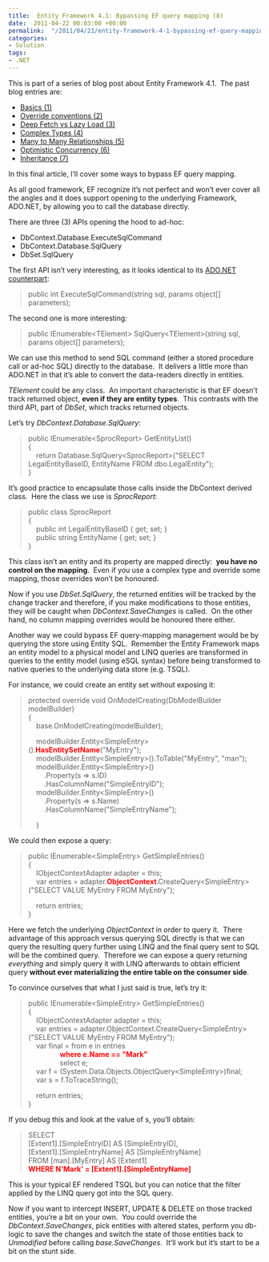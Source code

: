 ```yaml
---
title:  Entity Framework 4.1: Bypassing EF query mapping (8)
date:  2011-04-22 00:03:00 +00:00
permalink:  "/2011/04/21/entity-framework-4-1-bypassing-ef-query-mapping-8/"
categories:
- Solution
tags:
- .NET
---
```

<p>This is part of a series of blog post about Entity Framework 4.1.&#160; The past blog entries are:</p>  <ul>   <li><a href="http://vincentlauzon.wordpress.com/2011/04/03/entity-framework-4-1-basics-1/">Basics (1)</a> </li>    <li><a href="http://vincentlauzon.wordpress.com/2011/04/06/entity-framework-4-1-override-conventions-2/">Override conventions (2)</a> </li>    <li><a href="http://vincentlauzon.wordpress.com/2011/04/11/entity-framework-4-1-deep-fetch-vs-lazy-load-3/">Deep Fetch vs Lazy Load (3)</a> </li>    <li><a href="http://vincentlauzon.wordpress.com/2011/04/13/entity-framework-4-1-complex-types-4/">Complex Types (4)</a> </li>    <li><a href="http://vincentlauzon.wordpress.com/2011/04/15/entity-framework-4-1-many-to-many-relationships-5/">Many to Many Relationships (5)</a> </li>    <li><a href="http://vincentlauzon.wordpress.com/2011/04/17/entity-framework-4-1-optimistic-concurrency-6/">Optimistic Concurrency (6)</a> </li>    <li><a href="http://vincentlauzon.wordpress.com/2011/04/19/entity-framework-4-1-inheritance-7/">Inheritance (7)</a> </li> </ul>  <p>In this final article, I’ll cover some ways to bypass EF query mapping.</p>  <p>As all good framework, EF recognize it’s not perfect and won’t ever cover all the angles and it does support opening to the underlying Framework, ADO.NET, by allowing you to call the database directly.</p>  <p>There are three (3) APIs opening the hood to ad-hoc:</p>  <ul>   <li>DbContext.Database.ExecuteSqlCommand </li>    <li>DbContext.Database.SqlQuery </li>    <li>DbSet.SqlQuery </li> </ul>  <p>The first API isn’t very interesting, as it looks identical to its <a href="http://msdn.microsoft.com/en-us/library/system.data.common.dbcommand.aspx">ADO.NET counterpart</a>:</p>  <blockquote>   <p>public int ExecuteSqlCommand(string sql, params object[] parameters); </p> </blockquote>  <p>The second one is more interesting:</p>  <blockquote>   <p>public IEnumerable&lt;TElement&gt; SqlQuery&lt;TElement&gt;(string sql, params object[] parameters); </p> </blockquote>  <p>We can use this method to send SQL command (either a stored procedure call or ad-hoc SQL) directly to the database.&#160; It delivers a little more than ADO.NET in that it’s able to convert the data-readers directly in entities.</p>  <p><em>TElement</em> could be any class.&#160; An important characteristic is that EF doesn’t track returned object, <strong>even if they are entity types</strong>.&#160; This contrasts with the third API, part of <em>DbSet</em>, which tracks returned objects.</p>  <p>Let’s try <em>DbContext.Database.SqlQuery</em>:</p>  <blockquote>   <p>public IEnumerable&lt;SprocReport&gt; GetEntityList()      <br />{       <br />&#160;&#160;&#160; return Database.SqlQuery&lt;SprocReport&gt;(&quot;SELECT LegalEntityBaseID, EntityName FROM dbo.LegalEntity&quot;);       <br />} </p> </blockquote>  <p>It’s good practice to encapsulate those calls inside the DbContext derived class.&#160; Here the class we use is <em>SprocReport</em>:</p>  <blockquote>   <p>public class SprocReport      <br />{       <br />&#160;&#160;&#160; public int LegalEntityBaseID { get; set; }       <br />&#160;&#160;&#160; public string EntityName { get; set; }       <br />} </p> </blockquote>  <p>This class isn’t an entity and its property are mapped directly:&#160; <strong>you have no control on the mapping</strong>.&#160; Even if you use a complex type and override some mapping, those overrides won’t be honoured.</p>  <p>Now if you use <em>DbSet.SqlQuery</em>, the returned entities will be tracked by the change tracker and therefore, if you make modifications to those entities, they will be caught when <em>DbContext.SaveChanges</em> is called.&#160; On the other hand, no column mapping overrides would be honoured there either.</p>  <p>Another way we could bypass EF query-mapping management would be by querying the store using Entity SQL.&#160; Remember the Entity Framework maps an entity model to a physical model and LINQ queries are transformed in queries to the entity model (using eSQL syntax) before being transformed to native queries to the underlying data store (e.g. TSQL).</p>  <p>For instance, we could create an entity set without exposing it:</p>  <blockquote>   <p>protected override void OnModelCreating(DbModelBuilder modelBuilder)      <br />{       <br />&#160;&#160;&#160; base.OnModelCreating(modelBuilder); </p>    <p>&#160;&#160;&#160; modelBuilder.Entity&lt;SimpleEntry&gt;().<font color="#ff0000"><strong>HasEntitySetName</strong></font>(&quot;MyEntry&quot;);       <br />&#160;&#160;&#160; modelBuilder.Entity&lt;SimpleEntry&gt;().ToTable(&quot;MyEntry&quot;, &quot;man&quot;);       <br />&#160;&#160;&#160; modelBuilder.Entity&lt;SimpleEntry&gt;()       <br />&#160;&#160;&#160;&#160;&#160;&#160;&#160; .Property(s =&gt; s.ID)       <br />&#160;&#160;&#160;&#160;&#160;&#160;&#160; .HasColumnName(&quot;SimpleEntryID&quot;);       <br />&#160;&#160;&#160; modelBuilder.Entity&lt;SimpleEntry&gt;()       <br />&#160;&#160;&#160;&#160;&#160;&#160;&#160; .Property(s =&gt; s.Name)       <br />&#160;&#160;&#160;&#160;&#160;&#160;&#160; .HasColumnName(&quot;SimpleEntryName&quot;); </p>    <p>&#160;&#160;&#160; } </p> </blockquote>  <p>We could then expose a query:</p>  <blockquote>   <p>public IEnumerable&lt;SimpleEntry&gt; GetSimpleEntries()     <br />{      <br />&#160;&#160;&#160; IObjectContextAdapter adapter = this;      <br />&#160;&#160;&#160; var entries = adapter.<font color="#ff0000"><strong>ObjectContext</strong></font>.CreateQuery&lt;SimpleEntry&gt;(&quot;SELECT VALUE MyEntry FROM MyEntry&quot;);      <br /></p>    <p>&#160;&#160;&#160; return entries;     <br />} </p> </blockquote>  <p>Here we fetch the underlying <em>ObjectContext</em> in order to query it.&#160; There advantage of this approach versus querying SQL directly is that we can query the resulting query further using LINQ and the final query sent to SQL will be the combined query.&#160; Therefore we can expose a query returning <em>everything</em> and simply query it with LINQ afterwards to obtain efficient query <strong>without ever materializing the entire table on the consumer side</strong>.</p>  <p>To convince ourselves that what I just said is true, let’s try it:</p>  <blockquote>   <p>public IEnumerable&lt;SimpleEntry&gt; GetSimpleEntries()     <br />{      <br />&#160;&#160;&#160; IObjectContextAdapter adapter = this;      <br />&#160;&#160;&#160; var entries = adapter.ObjectContext.CreateQuery&lt;SimpleEntry&gt;(&quot;SELECT VALUE MyEntry FROM MyEntry&quot;);      <br />&#160;&#160;&#160; var final = from e in entries      <br />&#160;&#160;&#160;&#160;&#160;&#160;&#160;&#160;&#160;&#160;&#160;&#160;&#160;&#160;&#160; <font color="#ff0000"><strong>where e.Name == &quot;Mark&quot;         <br /></strong></font>&#160;&#160;&#160;&#160;&#160;&#160;&#160;&#160;&#160;&#160;&#160;&#160;&#160;&#160;&#160; select e;      <br />&#160;&#160;&#160; var f = (System.Data.Objects.ObjectQuery&lt;SimpleEntry&gt;)final;      <br />&#160;&#160;&#160; var s = f.ToTraceString(); </p>    <p>&#160;&#160;&#160; return entries;     <br />} </p> </blockquote>  <p>If you debug this and look at the value of s, you’ll obtain:</p>  <blockquote>   <p>SELECT     <br />[Extent1].[SimpleEntryID] AS [SimpleEntryID],      <br />[Extent1].[SimpleEntryName] AS [SimpleEntryName]      <br />FROM [man].[MyEntry] AS [Extent1]      <br /><strong><font color="#ff0000">WHERE N'Mark' = [Extent1].[SimpleEntryName]</font></strong></p> </blockquote>  <p>This is your typical EF rendered TSQL but you can notice that the filter applied by the LINQ query got into the SQL query.</p>  <p>Now if you want to intercept INSERT, UPDATE &amp; DELETE on those tracked entities, you’re a bit on your own.&#160; You could override the <em>DbContext.SaveChanges</em>, pick entities with altered states, perform you db-logic to save the changes and switch the state of those entities back to <em>Unmodified</em> before calling <em>base.SaveChanges</em>.&#160; It’ll work but it’s start to be a bit on the stunt side.</p>